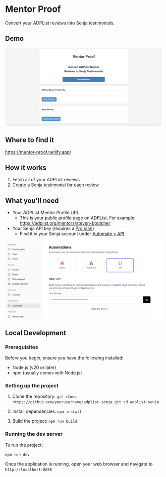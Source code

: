 # Mentor Proof

Convert your ADPList reviews into Senja testimonials.

## Demo

[![Mentor Proof app demo](/public/assets/app_preview.png)](https://www.youtube.com/watch?v=5YFUj-qyAO4)

## Where to find it

https://mentor-proof.netlify.app/

## How it works

1. Fetch all of your ADPList reviews
2. Create a Senja testimonial for each review

## What you'll need

- Your ADPList Mentor Profile URL
   - This is your public profile page on ADPList. For example: https://adplist.org/mentors/steven-boutcher
- Your Senja API key (requires a [Pro plan](https://senja.io/pricing))
   - Find it in your Senja account under [Automate > API](https://app.senja.io/automations)

![Senja API Key Location](/public/assets/senja_api_key_location.png)

## Local Development

### Prerequisites

Before you begin, ensure you have the following installed:
- Node.js (v20 or later)
- npm (usually comes with Node.js)

### Setting up the project

1. Clone the repository:   ```
   git clone https://github.com/yourusername/adplist-senja.git
   cd adplist-senja   ```

2. Install dependencies:   ```
   npm install   ```

3. Build the project:   ```
   npm run build   ```

### Running the dev server

To run the project:
```
npm run dev
```

Once the application is running, open your web browser and navigate to `http://localhost:8888`

